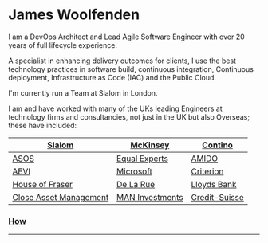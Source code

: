 James Woolfenden
================

I am a DevOps Architect and Lead Agile Software Engineer with over 20 years of
full lifecycle experience. 

A specialist in enhancing delivery outcomes for clients, I use the best
technology practices in software build, continuous integration, Continuous
deployment, Infrastructure as Code (IAC) and the Public Cloud.

I'm currently run a Team at Slalom in London.

I am and have worked with many of the UKs leading Engineers at technology firms
and consultancies, not just in the UK but also Overseas; these have included:

| [Slalom](https://slalom.com)                               | [McKinsey](https://www.mckinsey.com/uk)        | [Contino](https://www.contino.io/)                        |
| ---------------------------------------------------------- | ---------------------------------------------- | --------------------------------------------------------- |
| [ASOS](https://www.asos.com/)                              | [Equal Experts](https://www.equalexperts.com/) | [AMIDO](https://amido.com/)                               |
| [AEVI](https://www.aevi.com/)                              | [Microsoft](https://www.microsoft.com/en-gb)   | [Criterion](http://criteriongames.com/)                   |
| [House of Fraser](https://www.houseoffraser.co.uk/)        | [De La Rue](https://www.delarue.com/)          | [Lloyds Bank](https://www.lloydsbank.com/)                |
| [Close Asset Management](https://www.closebrothersam.com/) | [MAN Investments](https://www.man.com/)        | [Credit-Suisse](https://www.credit-suisse.com/us/en.html) |

### [How](.\method\method.md)


----------------
